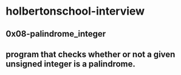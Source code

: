 # holbertonschool-interview

## 0x08-palindrome_integer

## program that checks whether or not a given unsigned integer is a palindrome.

